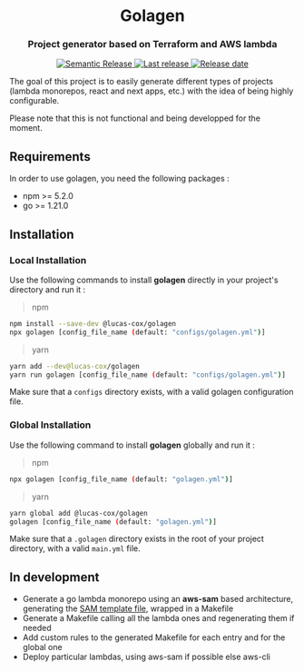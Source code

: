 <h1 align="center" style="border-bottom: none">Golagen</h1>
<h3 align="center">Project generator based on Terraform and AWS lambda</h3>

<p align="center">
    <a href="https://github.com/semantic-release/semantic-release">
        <img alt="Semantic Release" src="https://img.shields.io/badge/semantic--release-angular-e10079?logo=semantic-release">
    </a>
    <a href="https://github.com/Lucas-COX/golagen/releases">
        <img alt="Last release" src="https://img.shields.io/github/v/release/Lucas-COX/golagen">
    </a>
    <a href="https://github.com/Lucas-COX/golagen/releases">
        <img alt="Release date" src="https://img.shields.io/github/release-date/Lucas-COX/golagen">
    </a>
</p>

The goal of this project is to easily generate different types of projects (lambda monorepos, react and next apps, etc.) with the idea of being highly configurable.

Please note that this is not functional and being developped for the moment.


## Requirements
In order to use golagen, you need the following packages :
- npm >= 5.2.0
- go >= 1.21.0


## Installation

### Local Installation

Use the following commands to install **golagen** directly in your project's directory and run it :
> npm
```bash
npm install --save-dev @lucas-cox/golagen
npx golagen [config_file_name (default: "configs/golagen.yml")]
```

> yarn
```bash
yarn add --dev@lucas-cox/golagen
yarn run golagen [config_file_name (default: "configs/golagen.yml")]
```


Make sure that a `configs` directory exists, with a valid golagen configuration file.

### Global Installation
Use the following command to install **golagen** globally and run it :
> npm
```bash
npx golagen [config_file_name (default: "golagen.yml")]
```

> yarn
```bash
yarn global add @lucas-cox/golagen
golagen [config_file_name (default: "golagen.yml")]
```

Make sure that a `.golagen` directory exists in the root of your project directory, with a valid `main.yml` file.


## In development

- Generate a go lambda monorepo using an **aws-sam** based architecture, generating the [SAM template file](https://docs.aws.amazon.com/codedeploy/latest/userguide/tutorial-lambda-sam-create-lambda-function.html), wrapped in a Makefile
- Generate a Makefile calling all the lambda ones and regenerating them if needed
- Add custom rules to the generated Makefile for each entry and for the global one
- Deploy particular lambdas, using aws-sam if possible else aws-cli